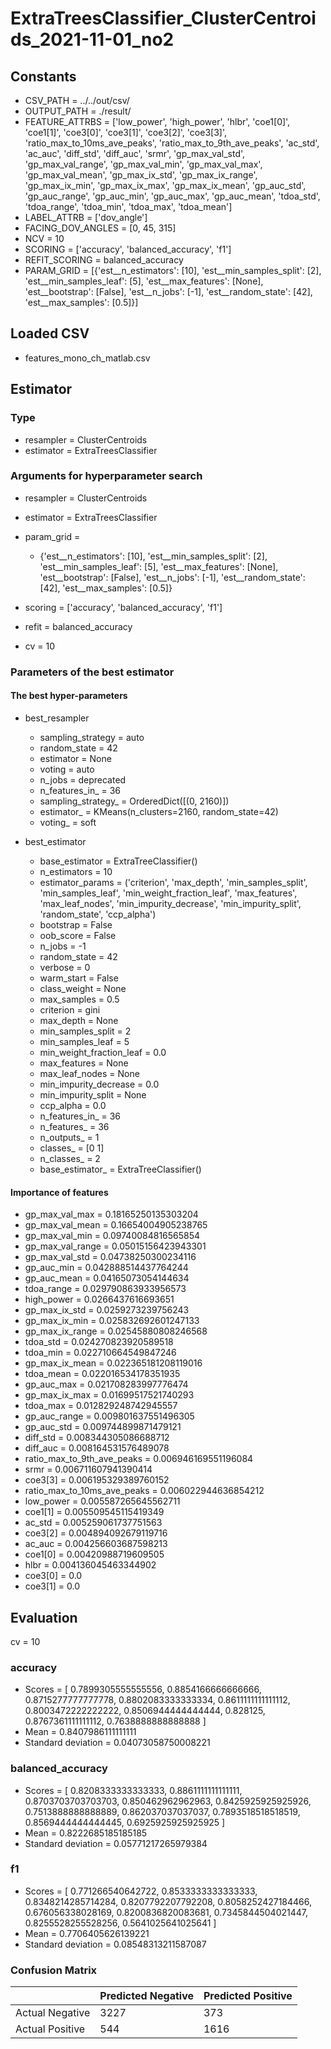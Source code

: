 # ExtraTreesClassifier_ClusterCentroids_2021-11-01_no2
## Constants
- CSV_PATH = ../../out/csv/
- OUTPUT_PATH = ./result/
- FEATURE_ATTRBS = ['low_power', 'high_power', 'hlbr', 'coe1[0]', 'coe1[1]', 'coe3[0]', 'coe3[1]', 'coe3[2]', 'coe3[3]', 'ratio_max_to_10ms_ave_peaks', 'ratio_max_to_9th_ave_peaks', 'ac_std', 'ac_auc', 'diff_std', 'diff_auc', 'srmr', 'gp_max_val_std', 'gp_max_val_range', 'gp_max_val_min', 'gp_max_val_max', 'gp_max_val_mean', 'gp_max_ix_std', 'gp_max_ix_range', 'gp_max_ix_min', 'gp_max_ix_max', 'gp_max_ix_mean', 'gp_auc_std', 'gp_auc_range', 'gp_auc_min', 'gp_auc_max', 'gp_auc_mean', 'tdoa_std', 'tdoa_range', 'tdoa_min', 'tdoa_max', 'tdoa_mean']
- LABEL_ATTRB = ['dov_angle']
- FACING_DOV_ANGLES = [0, 45, 315]
- NCV = 10
- SCORING = ['accuracy', 'balanced_accuracy', 'f1']
- REFIT_SCORING = balanced_accuracy
- PARAM_GRID = [{'est__n_estimators': [10], 'est__min_samples_split': [2], 'est__min_samples_leaf': [5], 'est__max_features': [None], 'est__bootstrap': [False], 'est__n_jobs': [-1], 'est__random_state': [42], 'est__max_samples': [0.5]}]

## Loaded CSV
- features_mono_ch_matlab.csv

## Estimator
### Type
- resampler = ClusterCentroids
- estimator = ExtraTreesClassifier

### Arguments for hyperparameter search
- resampler = ClusterCentroids
- estimator = ExtraTreesClassifier
- param_grid = 
	- {'est__n_estimators': [10], 'est__min_samples_split': [2], 'est__min_samples_leaf': [5], 'est__max_features': [None], 'est__bootstrap': [False], 'est__n_jobs': [-1], 'est__random_state': [42], 'est__max_samples': [0.5]}

- scoring = ['accuracy', 'balanced_accuracy', 'f1']
- refit = balanced_accuracy
- cv = 10

### Parameters of the best estimator
#### The best hyper-parameters
- best_resampler
	- sampling_strategy = auto
	- random_state = 42
	- estimator = None
	- voting = auto
	- n_jobs = deprecated
	- n_features_in_ = 36
	- sampling_strategy_ = OrderedDict([(0, 2160)])
	- estimator_ = KMeans(n_clusters=2160, random_state=42)
	- voting_ = soft

- best_estimator
	- base_estimator = ExtraTreeClassifier()
	- n_estimators = 10
	- estimator_params = ('criterion', 'max_depth', 'min_samples_split', 'min_samples_leaf', 'min_weight_fraction_leaf', 'max_features', 'max_leaf_nodes', 'min_impurity_decrease', 'min_impurity_split', 'random_state', 'ccp_alpha')
	- bootstrap = False
	- oob_score = False
	- n_jobs = -1
	- random_state = 42
	- verbose = 0
	- warm_start = False
	- class_weight = None
	- max_samples = 0.5
	- criterion = gini
	- max_depth = None
	- min_samples_split = 2
	- min_samples_leaf = 5
	- min_weight_fraction_leaf = 0.0
	- max_features = None
	- max_leaf_nodes = None
	- min_impurity_decrease = 0.0
	- min_impurity_split = None
	- ccp_alpha = 0.0
	- n_features_in_ = 36
	- n_features_ = 36
	- n_outputs_ = 1
	- classes_ = [0 1]
	- n_classes_ = 2
	- base_estimator_ = ExtraTreeClassifier()

#### Importance of features
- gp_max_val_max = 0.18165250135303204
- gp_max_val_mean = 0.16654004905238765
- gp_max_val_min = 0.09740084816565854
- gp_max_val_range = 0.05015156423943301
- gp_max_val_std = 0.04738250300234116
- gp_auc_min = 0.042888514437764244
- gp_auc_mean = 0.04165073054144634
- tdoa_range = 0.029790863933956573
- high_power = 0.0266437616693651
- gp_max_ix_std = 0.0259273239756243
- gp_max_ix_min = 0.025832692601247133
- gp_max_ix_range = 0.02545880808246568
- tdoa_std = 0.024270823920589518
- tdoa_min = 0.022710664549847246
- gp_max_ix_mean = 0.022365181208119016
- tdoa_mean = 0.022016534178351935
- gp_auc_max = 0.021708283997776474
- gp_max_ix_max = 0.01699517521740293
- tdoa_max = 0.012829248742945557
- gp_auc_range = 0.009801637551496305
- gp_auc_std = 0.009744899871479121
- diff_std = 0.008344305086688712
- diff_auc = 0.008164531576489078
- ratio_max_to_9th_ave_peaks = 0.006946169551196084
- srmr = 0.006711607941390414
- coe3[3] = 0.006195329389760152
- ratio_max_to_10ms_ave_peaks = 0.006022944636854212
- low_power = 0.005587265645562711
- coe1[1] = 0.005509545115419349
- ac_std = 0.005259061737751563
- coe3[2] = 0.004894092679119716
- ac_auc = 0.004256603687598213
- coe1[0] = 0.00420988719609505
- hlbr = 0.004136045463344902
- coe3[0] = 0.0
- coe3[1] = 0.0

## Evaluation
cv = 10
### accuracy
- Scores = [ 0.7899305555555556, 0.8854166666666666, 0.8715277777777778, 0.8802083333333334, 0.8611111111111112, 0.8003472222222222, 0.8506944444444444, 0.828125, 0.8767361111111112, 0.7638888888888888 ]
- Mean = 0.8407986111111111
- Standard deviation = 0.04073058750008221

### balanced_accuracy
- Scores = [ 0.8208333333333333, 0.8861111111111111, 0.8703703703703703, 0.850462962962963, 0.8425925925925926, 0.7513888888888889, 0.862037037037037, 0.7893518518518519, 0.8569444444444445, 0.6925925925925925 ]
- Mean = 0.8222685185185185
- Standard deviation = 0.05771217265979384

### f1
- Scores = [ 0.771266540642722, 0.8533333333333333, 0.8348214285714284, 0.8207792207792208, 0.8058252427184466, 0.676056338028169, 0.8200836820083681, 0.7345844504021447, 0.8255528255528256, 0.5641025641025641 ]
- Mean = 0.7706405626139221
- Standard deviation = 0.08548313211587087

### Confusion Matrix
|  | Predicted Negative | Predicted Positive |
| --- | --- | --- |
| Actual Negative | 3227 | 373 |
| Actual Positive | 544 | 1616 |

      